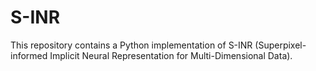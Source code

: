# S-INR
This repository contains a Python implementation of S-INR (Superpixel-informed Implicit Neural Representation for Multi-Dimensional Data).
